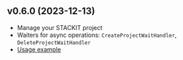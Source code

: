 ## v0.6.0 (2023-12-13)

- Manage your STACKIT project
- Waiters for async operations: `CreateProjectWaitHandler`, `DeleteProjectWaitHandler`
- [Usage example](https://github.com/stackitcloud/stackit-sdk-go/tree/main/examples/resourcemanager)
